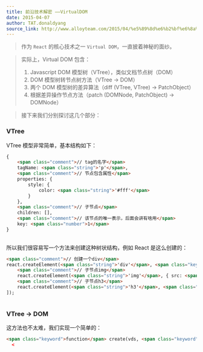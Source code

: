 ```yaml
---
title: 前沿技术解密 ——VirtualDOM
date: 2015-04-07
author: TAT.donaldyang
source_link: http://www.alloyteam.com/2015/04/%e5%89%8d%e6%b2%bf%e6%8a%80%e6%9c%af%e8%a7%a3%e5%af%86-virtualdom/
---
```


<!-- {% raw %} - for jekyll -->

> 作为 `React` 的核心技术之一 `Virtual DOM`，一直披着神秘的面纱。

> 实际上，Virtual DOM 包含：
>
> 1.  Javascript DOM 模型树（VTree），类似文档节点树（DOM）
> 2.  DOM 模型树转节点树方法（VTree -> DOM）
> 3.  两个 DOM 模型树的差异算法（diff (VTree, VTree) -> PatchObject）
> 4.  根据差异操作节点方法（patch (DOMNode, PatchObject) -> DOMNode）

> 接下来我们分别探讨这几个部分：

### VTree

VTree 模型非常简单，基本结构如下：

```html
{
    <span class="comment">// tag的名字</span>
    tagName: <span class="string">'p'</span>,
    <span class="comment">// 节点包含属性</span>
    properties: {
        style: {
            color: <span class="string">'#fff'</span>
        }
    },
    <span class="comment">// 子节点</span>
    children: [],
    <span class="comment">// 该节点的唯一表示，后面会讲有啥用</span>
    key: <span class="number">1</span>
}
 
```

所以我们很容易写一个方法来创建这种树状结构，例如 React 是这么创建的：

```html
<span class="comment">// 创建一个div</span>
react.createElement(<span class="string">'div'</span>, <span class="keyword">null</span>, [
    <span class="comment">// 子节点img</span>
    react.createElement(<span class="string">'img'</span>, { src: <span class="string">"avatar.png"</span>, <span class="keyword">class</span>: <span class="string">"profile"</span> }),
    <span class="comment">// 子节点h3</span>
    react.createElement(<span class="string">'h3'</span>, <span class="keyword">null</span>, [[user.firstName, user.lastName].join(<span class="string">' '</span>)])
]);
 
```

### VTree -> DOM

这方法也不太难，我们实现一个简单的：

```html
<span class="keyword">function</span> create(vds, <span class="keyword">parent</span>) {
  <
```


<!-- {% endraw %} - for jekyll -->
